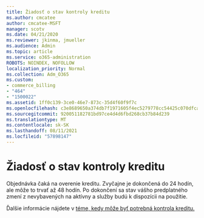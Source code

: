 ```yaml
---
title: Žiadosť o stav kontroly kreditu
ms.author: cmcatee
author: cmcatee-MSFT
manager: scotv
ms.date: 04/21/2020
ms.reviewer: jkinma, jmueller
ms.audience: Admin
ms.topic: article
ms.service: o365-administration
ROBOTS: NOINDEX, NOFOLLOW
localization_priority: Normal
ms.collection: Adm_O365
ms.custom:
- commerce_billing
- "464"
- "1500022"
ms.assetid: 1ff0c139-3ce0-46e7-873c-35d4f60f9f7c
ms.openlocfilehash: c3e8689650a374db7f1971605f4ec5279778cc54425c070dfca398291aa5b375
ms.sourcegitcommit: 920051182781bd97ce4d4d6fbd268cb37b84d239
ms.translationtype: MT
ms.contentlocale: sk-SK
ms.lasthandoff: 08/11/2021
ms.locfileid: "57898147"
---
```

# <a name="credit-check-status-request"></a>Žiadosť o stav kontroly kreditu

Objednávka čaká na overenie kreditu. Zvyčajne je dokončená do 24 hodín, ale môže to trvať až 48 hodín. Po dokončení sa stav vášho predplatného zmení z nevybavených na aktívny a služby budú k dispozícii na použitie.

Ďalšie informácie nájdete v [téme, kedy môže byť potrebná kontrola kreditu.](https://docs.microsoft.com/microsoft-365/commerce/billing-and-payments/pay-for-your-subscription#pay-by-invoice-check-or-eft)
